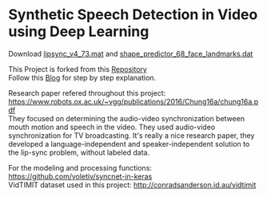 # Synthetic Speech Detection in Video using Deep Learning

Download [lipsync_v4_73.mat](https://www.dropbox.com/sh/5ecqtwuy85nlonb/AADVrCJZzvhmzAc1jKh0a1TBa/lipsync_v4_73.mat) and [shape_predictor_68_face_landmarks.dat]( https://github.com/GuoQuanhao/68_points/raw/master/shape_predictor_68_face_landmarks.dat)

This Project is forked from this [Repository](https://github.com/Neha13022020/Syncnet_model_VIDTIMIT_dataset) <br>
Follow this [Blog](https://medium.com/@nehasikerwar/syncnet-model-with-vidtimit-dataset-dd9de2cb2fb5) for step by step explanation.

Research paper refered throughout this project: https://www.robots.ox.ac.uk/~vgg/publications/2016/Chung16a/chung16a.pdf <br>
They focused on determining the audio-video synchronization between mouth motion and speech in the video. They used audio-video synchronization for TV broadcasting. It's really a nice research paper, they developed a language-independent and speaker-independent solution to the lip-sync problem, without labeled data. 

For the modeling and processing functions: https://github.com/voletiv/syncnet-in-keras <br>
VidTIMIT dataset used in this project: http://conradsanderson.id.au/vidtimit
